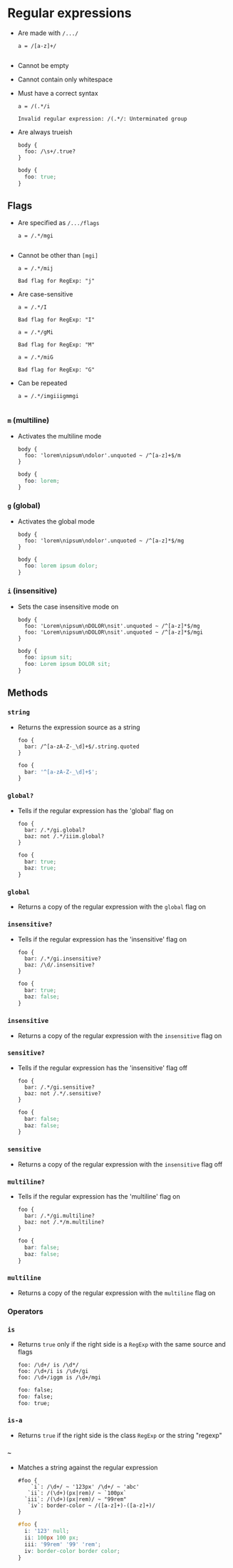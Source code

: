 Regular expressions
===================

- Are made with `/.../`

  ~~~ lay
  a = /[a-z]+/
  ~~~

  ~~~ css
  ~~~

- Cannot be empty

- Cannot contain only whitespace

- Must have a correct syntax

  ~~~ lay
  a = /(.*/i
  ~~~

  ~~~ !TypeError
  Invalid regular expression: /(.*/: Unterminated group
  ~~~

- Are always trueish

  ~~~ lay
  body {
    foo: /\s+/.true?
  }
  ~~~

  ~~~ css
  body {
    foo: true;
  }
  ~~~

## Flags

- Are specified as `/.../flags`

  ~~~ lay
  a = /.*/mgi
  ~~~

  ~~~ css
  ~~~

- Cannot be other than `[mgi]`

  ~~~ lay
  a = /.*/mij
  ~~~

  ~~~ !TypeError
  Bad flag for RegExp: "j"
  ~~~

- Are case-sensitive

  ~~~ lay
  a = /.*/I
  ~~~

  ~~~ !TypeError
  Bad flag for RegExp: "I"
  ~~~

  ~~~ lay
  a = /.*/gMi
  ~~~

  ~~~ !TypeError
  Bad flag for RegExp: "M"
  ~~~

  ~~~ lay
  a = /.*/miG
  ~~~

  ~~~ !TypeError
  Bad flag for RegExp: "G"
  ~~~

- Can be repeated

  ~~~ lay
  a = /.*/imgiiigmmgi
  ~~~

  ~~~ css
  ~~~

### `m` (multiline)

- Activates the multiline mode

  ~~~ lay
  body {
    foo: 'lorem\nipsum\ndolor'.unquoted ~ /^[a-z]+$/m
  }
  ~~~

  ~~~ css
  body {
    foo: lorem;
  }
  ~~~

### `g` (global)

- Activates the global mode

  ~~~ lay
  body {
    foo: 'lorem\nipsum\ndolor'.unquoted ~ /^[a-z]*$/mg
  }
  ~~~

  ~~~ css
  body {
    foo: lorem ipsum dolor;
  }
  ~~~

### `i` (insensitive)

- Sets the case insensitive mode on

  ~~~ lay
  body {
    foo: 'Lorem\nipsum\nDOLOR\nsit'.unquoted ~ /^[a-z]*$/mg
    foo: 'Lorem\nipsum\nDOLOR\nsit'.unquoted ~ /^[a-z]*$/mgi
  }
  ~~~

  ~~~ css
  body {
    foo: ipsum sit;
    foo: Lorem ipsum DOLOR sit;
  }
  ~~~

## Methods

### `string`

- Returns the expression source as a string

  ~~~ lay
  foo {
    bar: /^[a-zA-Z-_\d]+$/.string.quoted
  }
  ~~~

  ~~~ css
  foo {
    bar: '^[a-zA-Z-_\d]+$';
  }
  ~~~

### `global?`

- Tells if the regular expression has the 'global' flag on

  ~~~ lay
  foo {
    bar: /.*/gi.global?
    baz: not /.*/iiim.global?
  }
  ~~~

  ~~~ css
  foo {
    bar: true;
    baz: true;
  }
  ~~~

### `global`

- Returns a copy of the regular expression with the `global` flag on

### `insensitive?`

- Tells if the regular expression has the 'insensitive' flag on

  ~~~ lay
  foo {
    bar: /.*/gi.insensitive?
    baz: /\d/.insensitive?
  }
  ~~~

  ~~~ css
  foo {
    bar: true;
    baz: false;
  }
  ~~~

### `insensitive`

- Returns a copy of the regular expression with the `insensitive` flag on

### `sensitive?`

- Tells if the regular expression has the 'insensitive' flag off

  ~~~ lay
  foo {
    bar: /.*/gi.sensitive?
    baz: not /.*/.sensitive?
  }
  ~~~

  ~~~ css
  foo {
    bar: false;
    baz: false;
  }
  ~~~

### `sensitive`

- Returns a copy of the regular expression with the `insensitive` flag off

### `multiline?`

- Tells if the regular expression has the 'multiline' flag on

  ~~~ lay
  foo {
    bar: /.*/gi.multiline?
    baz: not /.*/m.multiline?
  }
  ~~~

  ~~~ css
  foo {
    bar: false;
    baz: false;
  }
  ~~~

### `multiline`

- Returns a copy of the regular expression with the `multiline` flag on

### Operators

### `is`

- Returns `true` only if the right side is a `RegExp` with the same source and flags

  ~~~ lay
  foo: /\d+/ is /\d*/
  foo: /\d+/i is /\d+/gi
  foo: /\d+/iggm is /\d+/mgi
  ~~~

  ~~~ css
  foo: false;
  foo: false;
  foo: true;
  ~~~

### `is-a`

- Returns `true` if the right side is the class `RegExp` or the string "regexp"

### `~`

- Matches a string against the regular expression

  ~~~ lay
  #foo {
      `i`: /\d+/ ~ '123px' /\d+/ ~ 'abc'
     `ii`: /(\d+)(px|rem)/ ~ `100px`
    `iii`: /(\d+)(px|rem)/ ~ "99rem"
     `iv`: border-color ~ /([a-z]+)-([a-z]+)/
  }
  ~~~

  ~~~ css
  #foo {
    i: '123' null;
    ii: 100px 100 px;
    iii: '99rem' '99' 'rem';
    iv: border-color border color;
  }
  ~~~
